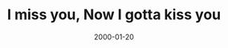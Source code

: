 ---
layout: base.njk
title : 'I miss you, Now I gotta kiss you' 
view_title : 'None' 
year : '2000' 
date : '2000-01-20' 
img_file : '/drawing/imissyou.png' 
html_file : 'imissyou' 
next_html : 'roasting.html' 
year_order : '49' 
permalink : "title/{{html_file}}.html"
---